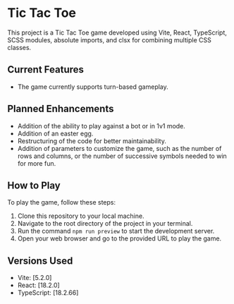 # Tic Tac Toe

This project is a Tic Tac Toe game developed using Vite, React, TypeScript, SCSS modules, absolute imports, and clsx for combining multiple CSS classes.

## Current Features

- The game currently supports turn-based gameplay.

## Planned Enhancements

- Addition of the ability to play against a bot or in 1v1 mode.
- Addition of an easter egg.
- Restructuring of the code for better maintainability.
- Addition of parameters to customize the game, such as the number of rows and columns, or the number of successive symbols needed to win for more fun.

## How to Play

To play the game, follow these steps:

1. Clone this repository to your local machine.
2. Navigate to the root directory of the project in your terminal.
3. Run the command `npm run preview` to start the development server.
4. Open your web browser and go to the provided URL to play the game.

## Versions Used

- Vite: [5.2.0]
- React: [18.2.0]
- TypeScript: [18.2.66]
